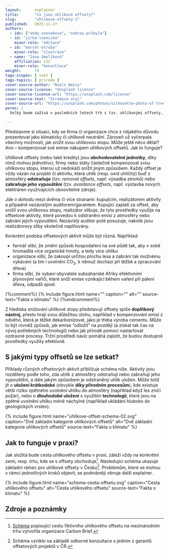 ```yaml
---
layout:      explainer
title:       "Co jsou uhlíkové offsety?"
slug:        "uhlikove-offsety-1"
published:   2023-11-27
authors:
  - ids: ["andy-snovakova", "ondras-pribyla"]
  - id: "jirka-lnenicka"   
    minor-role: "editace"
  - id: "marcel-otruba"
    minor-role: "ilustrace"
  - name: "Jana Smolíková"
    affiliation: CI2
    minor-role: "konzultace"
weight:      74
tags-scopes: [ svet ]
tags-topics: [ priroda ]
cover-source-author: "Niels Weiss"
cover-source-license: "Unsplash licence"
cover-source-license-url: "https://unsplash.com/license"
cover-source-text: "Stromová alej"
cover-source-url: "https://unsplash.com/photos/silhouette-photo-of-trees-and-field-during-dawn-rDVP7whoibw"
perex: |
  Velký boom zažívá v posledních letech trh s tzv. uhlíkovými offsety, pomocí nichž chtějí firmy (v Česku i ve světě) kompenzovat své emise skleníkových plynů. Objem vynaložených prostředků se dnes pohybuje v miliardách amerických dolarů, kompenzované emise se uvádějí ve stovkách megatun CO<sub>2</sub>. Co tedy uhlíkové offsety jsou a nakolik je tento nástroj klíčový při řešení vlastní uhlíkové stopy?

---
```


Představme si situaci, kdy se firma či organizace chce z nějakého důvodu prezentovat jako klimaticky či uhlíkově neutrální. Zároveň už vyčerpala všechny možnosti, jak snížit svou uhlíkovou stopu. Může ještě něco dělat? Ano – kompenzovat své emise nákupem uhlíkových offsetů. Jak to funguje?

Uhlíkové offsety (nebo také kredity) jsou **obchodovatelné jednotky**, díky nimž mohou jednotlivci, firmy nebo státy částečně kompenzovat svou uhlíkovou stopu, kterou už nedokáží snížit jiným způsobem. Každý offset je vždy vázán na projekt či aktivitu, která uhlík (resp. oxid uhličitý) buď z atmosféry **odstraňuje** (tzv. *removal offsets*, např. výsadba stromů) nebo **zabraňuje jeho vypouštění** (tzv. *avoidance offsets*, např. výstavba nových elektráren využívajících obnovitelné zdroje). 

Jde o dohodu mezi dvěma či více stranami: kupujícím, realizátorem aktivity a případně nezávislým auditorem/garantem. Kupující zaplatí za offset, aby snížil svou uhlíkovou stopu, realizátor slibuje, že tyto prostředky využije na offsetové aktivity, které povedou k odstranění emisí z atmosféry nebo zabrání jejich vypouštění. Nezávislý auditor poté posuzuje, nakolik jsou realizátorovy sliby skutečně naplňovány.

Konkrétní podoba offsetových aktivit může být různá. Například:

- farmář slíbí, že změní způsob hospodaření na své půdě tak, aby v sobě hromadila více organické hmoty, a tedy více uhlíku
- organizace slíbí, že zakoupí určitou plochu lesa a zabrání tak možnému vykácení (a tím i uvolnění CO<sub>2</sub>, k němuž dochází při těžbě a zpracování dřeva) 
- firma slíbí, že vybaví obyvatele subsaharské Afriky efektivními plynovými vařiči, které sníží emise vznikající během vaření při pálení dřeva, odpadů apod.

{%comment%}
{% include figure.html
    name=""
    caption=""
    alt=""
    source-text="Fakta o klimatu"
%}
{%endcomment%}

Z hlediska snižování uhlíkové stopy představují offsety spíše **doplňkový nástroj**, přesto hrají svou důležitou úlohu, například v kompenzování emisí z odvětví, která je těžké dekarbonizovat, jako je třeba výroba cementu. Může to být rovněž způsob, jak emise ”odložit” na později (a získat tak čas na vývoj potřebných technologií) nebo jak přírodě pomoci nastartovat ozdravné procesy. Tržní prostředí navíc pomáhá zajistit, že budou dostupné prostředky využity efektivně. 

## S jakými typy offsetů se lze setkat?
Příklady různých offsetových aktivit přibližuje schéma níže. Aktivity jsou rozděleny podle toho, zda uhlík z atmosféry odstraňují nebo zabraňují jeho vypouštění, a dále jakým způsobem je odstraněný uhlík uložen. Může totiž jít o **uložení krátkodobé** (obvykle **díky přírodním procesům**), kde existuje větší riziko zpětného uvolnění uhlíku do atmosféry (například když les zničí požár), nebo o **dlouhodobé uložení** s využitím **technologií**, které jsou na zpětné uvolnění uhlíku méně náchylné (například ukládání hluboko do geologických vrstev). 

{% include figure.html
    name="uhlikove-offset-schema-02.svg"
    caption="Dvě základní kategorie uhlíkových offsetů"
    alt="Dvě základní kategorie uhlíkových offsetů"
    source-text="Fakta o klimatu"
%} 

## Jak to funguje v praxi?
Jak složitá bude cesta uhlíkového offsetu v praxi, záleží vždy na konkrétní zemi, resp. trhu, kde se s offsety obchoduje[^schema-carbon-brief]. Následující schéma ukazuje základní rámec pro uhlíkové offsety v Česku[^schema-konzultace]. Problémům, které se mohou v rámci jednotlivých kroků objevit, se podrobněji věnuje další explainer. 

{% include figure.html
    name="schema-cesta-offsetu.svg"
    caption="Cesta uhlíkového offsetu"
    alt="Cesta uhlíkového offsetu"
    source-text="Fakta o klimatu"
%}

## Zdroje a poznámky

[^schema-carbon-brief]:[Schéma](https://interactive.carbonbrief.org/carbon-offsets-2023/infographic.html) popisující cestu fiktivního uhlíkového offsetu na mezinárodním trhu vytvořila organizace Carbon Brief. 
[^schema-konzultace]:Schéma vzniklo na základě odborné konzultace s jedním z garantů offsetových projektů v ČR. 
